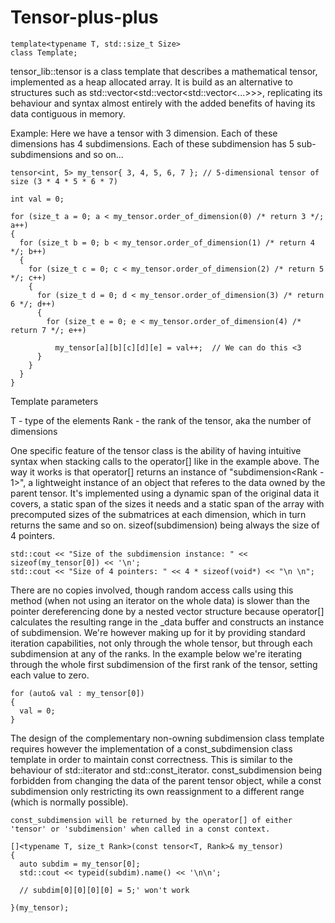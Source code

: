 # Tensor-plus-plus

```
template<typename T, std::size_t Size>
class Template;
```

tensor_lib::tensor is a class template that describes a mathematical tensor, implemented as a heap allocated array. It is build as an alternative
to structures such as std::vector<std::vector<std::vector<...>>>, replicating its behaviour and syntax almost entirely with the added benefits of having its data
contiguous in memory. 

Example: Here we have a tensor with 3 dimension. Each of these dimensions has 4 subdimensions. Each of these subdimension has 5 sub-subdimensions and so on...

```
tensor<int, 5> my_tensor{ 3, 4, 5, 6, 7 }; // 5-dimensional tensor of size (3 * 4 * 5 * 6 * 7)

int val = 0;

for (size_t a = 0; a < my_tensor.order_of_dimension(0) /* return 3 */; a++)
{
  for (size_t b = 0; b < my_tensor.order_of_dimension(1) /* return 4 */; b++)
  {
    for (size_t c = 0; c < my_tensor.order_of_dimension(2) /* return 5 */; c++)
    {
      for (size_t d = 0; d < my_tensor.order_of_dimension(3) /* return 6 */; d++)
      {
        for (size_t e = 0; e < my_tensor.order_of_dimension(4) /* return 7 */; e++)

          my_tensor[a][b][c][d][e] = val++;  // We can do this <3
      }
    }
  }
}
```

Template parameters

T		-	type of the elements
Rank	-	the rank of the tensor, aka the number of dimensions

One specific feature of the tensor class is the ability of having intuitive syntax when stacking calls to the operator[] like in the example above.
The way it works is that operator[] returns an instance of "subdimension<Rank - 1>", a lightweight instance of an object that referes to the data owned by the parent 
tensor. It's implemented using a dynamic span of the original data it covers, a static span of the sizes it needs and a static span of the array with precomputed sizes of 
the submatrices at each dimension, which in turn returns the same and so on. sizeof(subdimension) being always the size of 4 pointers.

```
std::cout << "Size of the subdimension instance: " << sizeof(my_tensor[0]) << '\n';
std::cout << "Size of 4 pointers: " << 4 * sizeof(void*) << "\n \n";
```

There are no copies involved, though random access calls using this method (when not using an iterator on the whole data) is slower than
the pointer dereferencing done by a nested vector structure because operator[] calculates the resulting range in the _data buffer and constructs an instance of 
subdimension. We're however making up for it by providing standard iteration capabilities, not only through the whole tensor,
but through each subdimension at any of the ranks. In the example below we're iterating through the whole first subdimension of the first rank of the tensor, setting 
each value to zero.

```
for (auto& val : my_tensor[0]) 
{
  val = 0;
}
```

The design of the complementary non-owning subdimension class template requires however the implementation of a const_subdimension class template in order to maintain
const correctness. This is similar to the behaviour of std::iterator and std::const_iterator. const_subdimension being forbidden from changing the data of the parent
tensor object, while a const subdimension only restricting its own reassignment to a different range (which is normally possible).

```
const_subdimension will be returned by the operator[] of either 'tensor' or 'subdimension' when called in a const context.

[]<typename T, size_t Rank>(const tensor<T, Rank>& my_tensor)
{
  auto subdim = my_tensor[0];
  std::cout << typeid(subdim).name() << '\n\n';

  // subdim[0][0][0][0] = 5;' won't work 

}(my_tensor);
```
